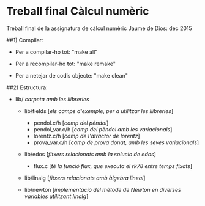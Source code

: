# Treball final Càlcul numèric
Treball final de la assignatura de càlcul numèric
Jaume de Dios: dec 2015

##1) Compilar:

- Per a compilar-ho tot:          "make all"

- Per a recompilar-ho tot:        "make remake"

- Per a netejar de codis objecte: "make clean"

##2) Estructura:


- lib/
    _carpeta amb les llibreries_
    - lib/fields
    	[_els camps d'exemple, per a utilitzar les llibreries_]
        + pendol.c/h [_camp del pèndol_]
        + pendol_var.c/h [_camp del pèndol amb les variacionals_]
        + lorentz.c/h [_camp de l'atractor de lorentz_]
        + prova_var.c/h [_camp de prova donat, amb les seves variacionals_]
        
	- lib/edos
		[_fitxers relacionats amb la solucio de edos_]
        
		+ flux.c 
        	[_té la funció flux, que executa el rk78 entre temps fixats_]
	- lib/linalg
		[_fitxers relacionats amb àlgebra lineal_]
	- lib/newton
		[_implementació del mètode de Newton en diverses variables utilitzant linalg_] 

